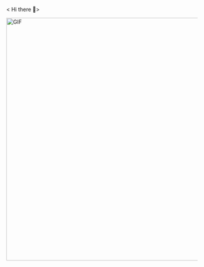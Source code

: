 < Hi there 👋>

<img align="center" alt="GIF" src="https://github.com/arsentieva/arsentieva/blob/main/code.gif?raw=true" width="1000" height="640" />
<!--
**AnchitaD/AnchitaD** is a ✨ _special_ ✨ repository because its `README.md` (this file) appears on your GitHub profile.

Here are some ideas to get you started:

- 🔭 I’m currently working on ...
- 🌱 I’m currently learning ...
- 👯 I’m looking to collaborate on ...
- 🤔 I’m looking for help with ...
- 💬 Ask me about ...
- 📫 How to reach me: ...
- 😄 Pronouns: ...
- ⚡ Fun fact: ...
-->
